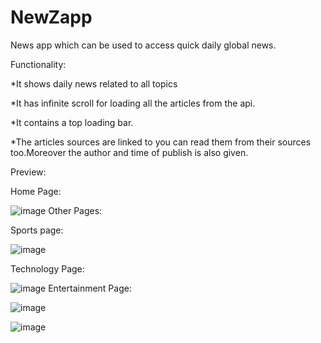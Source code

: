 # NewZapp
 News app which can be used to access quick daily global news.

Functionality:

*It shows daily news related to all topics

*It has infinite scroll for loading all the articles from the api.

*It contains a top loading bar.

*The articles sources are linked to you can read them from their sources too.Moreover the author and time of publish is also given.

Preview:

Home Page:

![image](https://user-images.githubusercontent.com/73239975/147406907-a91fefdd-de58-49c2-8df1-2efdb0aeae94.png)
Other Pages:

Sports page:


![image](https://user-images.githubusercontent.com/73239975/147406913-ef7cf494-2e9b-471c-837a-25b6e7cf7dee.png)

Technology Page:

![image](https://user-images.githubusercontent.com/73239975/147406922-56e4370a-dc8d-4a74-ba8f-38e6aaa50113.png)
Entertainment Page:

![image](https://user-images.githubusercontent.com/73239975/147406932-80e4d8f0-9057-45f5-813e-b85e49fa2a0b.png)


![image](https://user-images.githubusercontent.com/73239975/147406947-033ea6dc-7e5c-48fc-978b-a403acf441a8.png)

